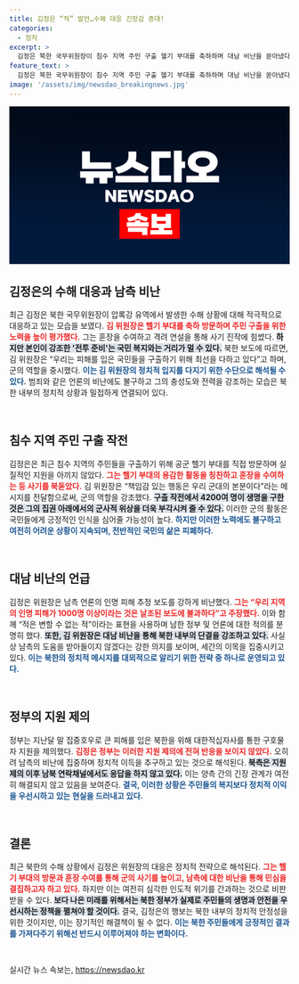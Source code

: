 ```yaml
---
title: 김정은 “적” 발언…수해 대응 긴장감 증대!
categories:
  - 정치
excerpt: >
  김정은 북한 국무위원장이 침수 지역 주민 구출 헬기 부대를 축하하며 대남 비난을 쏟아냈다. 정부의 인도적 지원 제의에 침묵하며 적은 변할 수 없는 적이라며 강하게 반발한 모습이 주목받고 있다.
feature_text: >
  김정은 북한 국무위원장이 침수 지역 주민 구출 헬기 부대를 축하하며 대남 비난을 쏟아냈다. 정부의 인도적 지원 제의에 침묵하며 적은 변할 수 없는 적이라며 강하게 반발한 모습이 주목받고 있다.
image: '/assets/img/newsdao_breakingnews.jpg'
---
```


<p><img src="/assets/img/newsdao_breakingnews.jpg" alt="flaretime 속보" /></p>

<h2 data-ke-size="size26">김정은의 수해 대응과 남측 비난</h2>

<p data-ke-size="size16">최근 김정은 북한 국무위원장이 압록강 유역에서 발생한 수해 상황에 대해 적극적으로 대응하고 있는 모습을 보였다. <b><span style="color: #ee2323;">김 위원장은 헬기 부대를 축하 방문하며 주민 구출을 위한 노력을 높이 평가했다.</span></b> 그는 훈장을 수여하고 격려 연설을 통해 사기 진작에 힘썼다. <b><span style="background-color: #21538527;">하지만 본인이 강조한 '전투 준비'는 국민 복지와는 거리가 멀 수 있다.</span></b> 북한 보도에 따르면, 김 위원장은 “우리는 피해를 입은 국민들을 구출하기 위해 최선을 다하고 있다”고 하며, 군의 역할을 중시했다. <b><span style="color: #1a5490;">이는 김 위원장의 정치적 입지를 다지기 위한 수단으로 해석될 수 있다.</span></b> 범죄와 같은 언론의 비난에도 불구하고 그의 충성도와 전력을 강조하는 모습은 북한 내부의 정치적 상황과 밀접하게 연결되어 있다.</p>

<p data-ke-size="size16">&nbsp;</p>

<h2 data-ke-size="size26">침수 지역 주민 구출 작전</h2>

<p data-ke-size="size16">김정은은 최근 침수 지역의 주민들을 구출하기 위해 공군 헬기 부대를 직접 방문하며 실질적인 지원을 아끼지 않았다. <b><span style="color: #ee2323;">그는 헬기 부대의 용감한 활동을 칭찬하고 훈장을 수여하는 등 사기를 북돋았다.</span></b> 김 위원장은 “책임감 있는 행동은 우리 군대의 본분이다”라는 메시지를 전달함으로써, 군의 역할을 강조했다. <b><span style="background-color: #21538527;">구출 작전에서 4200여 명이 생명을 구한 것은 그의 집권 아래에서의 군사적 위상을 더욱 부각시켜 줄 수 있다.</span></b> 이러한 군의 활동은 국민들에게 긍정적인 인식을 심어줄 가능성이 높다. <b><span style="color: #1a5490;">하지만 이러한 노력에도 불구하고 여전히 어려운 상황이 지속되며, 전반적인 국민의 삶은 피폐하다.</span></b></p>

<p data-ke-size="size16">&nbsp;</p>

<h2 data-ke-size="size26">대남 비난의 언급</h2>

<p data-ke-size="size16">김정은 위원장은 남측 언론의 인명 피해 추정 보도를 강하게 비난했다. <b><span style="color: #ee2323;">그는 “우리 지역의 인명 피해가 1000명 이상이라는 것은 날조된 보도에 불과하다”고 주장했다.</span></b> 이와 함께 “적은 변할 수 없는 적”이라는 표현을 사용하며 남한 정부 및 언론에 대한 적의를 분명히 했다. <b><span style="background-color: #21538527;">또한, 김 위원장은 대남 비난을 통해 북한 내부의 단결을 강조하고 있다.</span></b> 사실상 남측의 도움을 받아들이지 않겠다는 강한 의지를 보이며, 세간의 이목을 집중시키고 있다. <b><span style="color: #1a5490;">이는 북한의 정치적 메시지를 대외적으로 알리기 위한 전략 중 하나로 운영되고 있다.</span></b></p>

<p data-ke-size="size16">&nbsp;</p>

<h2 data-ke-size="size26">정부의 지원 제의</h2>

<p data-ke-size="size16">정부는 지난달 말 집중호우로 큰 피해를 입은 북한을 위해 대한적십자사를 통한 구호물자 지원을 제의했다. <b><span style="color: #ee2323;">김정은 정부는 이러한 지원 제의에 전혀 반응을 보이지 않았다.</span></b> 오히려 남측의 비난에 집중하며 정치적 이득을 추구하고 있는 것으로 해석된다. <b><span style="background-color: #21538527;">북측은 지원 제의 이후 남북 연락채널에서도 응답을 하지 않고 있다.</span></b> 이는 양측 간의 긴장 관계가 여전히 해결되지 않고 있음을 보여준다. <b><span style="color: #1a5490;">결국, 이러한 상황은 주민들의 복지보다 정치적 이익을 우선시하고 있는 현실을 드러내고 있다.</span></b></p>

<p data-ke-size="size16">&nbsp;</p>

<h2 data-ke-size="size26">결론</h2>

<p data-ke-size="size16">최근 북한의 수해 상황에서 김정은 위원장의 대응은 정치적 전략으로 해석된다. <b><span style="color: #ee2323;">그는 헬기 부대의 방문과 훈장 수여를 통해 군의 사기를 높이고, 남측에 대한 비난을 통해 민심을 결집하고자 하고 있다.</span></b> 하지만 이는 여전히 심각한 인도적 위기를 간과하는 것으로 비판받을 수 있다. <b><span style="background-color: #21538527;">보다 나은 미래를 위해서는 북한 정부가 실제로 주민들의 생명과 안전을 우선시하는 정책을 펼쳐야 할 것이다.</span></b> 결국, 김정은의 행보는 북한 내부의 정치적 안정성을 위한 것이지만, 이는 장기적인 해결책이 될 수 없다. <b><span style="color: #1a5490;">이는 북한 주민들에게 긍정적인 결과를 가져다주기 위해선 반드시 이루어져야 하는 변화이다.</span></b></p>

<p data-ke-size="size16">&nbsp;</p>
실시간 뉴스 속보는, <a href="https://newsdao.kr" rel="dofollow">https://newsdao.kr</a>


